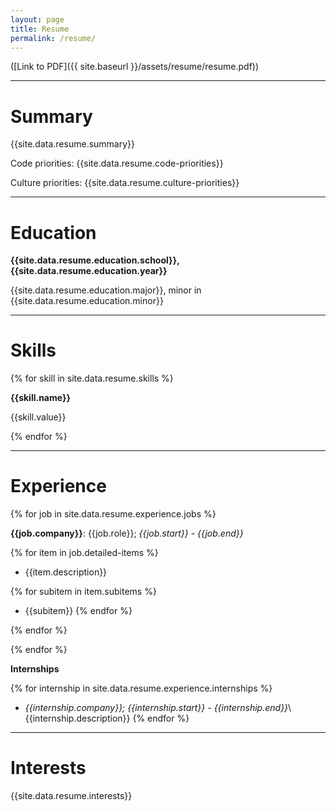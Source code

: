 ```yaml
---
layout: page
title: Resume
permalink: /resume/
---
```


([Link to PDF]({{ site.baseurl }}/assets/resume/resume.pdf))

---

Summary
=======

{{site.data.resume.summary}}

Code priorities: {{site.data.resume.code-priorities}}

Culture priorities: {{site.data.resume.culture-priorities}}

---

Education
=========

**{{site.data.resume.education.school}}, {{site.data.resume.education.year}}**

{{site.data.resume.education.major}}, minor in {{site.data.resume.education.minor}}

---

Skills
======

{% for skill in site.data.resume.skills %}

**{{skill.name}}**

{{skill.value}}

{% endfor %}

---

Experience
==========

{% for job in site.data.resume.experience.jobs %}

**{{job.company}}**: {{job.role}}; *{{job.start}} - {{job.end}}*

{% for item in job.detailed-items %}
* {{item.description}}

{% for subitem in item.subitems %}
  * {{subitem}}
{% endfor %}

{% endfor %}

{% endfor %}

**Internships**

{% for internship in site.data.resume.experience.internships %}
* *{{internship.company}}; {{internship.start}} - {{internship.end}}*\\
{{internship.description}}
{% endfor %}

---

Interests
=========

{{site.data.resume.interests}}
